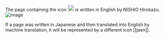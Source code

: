 
The page containing the icon <img src='https://scrapbox.io/api/pages/nishio/en/icon' alt='en.icon' height="19.5"/> is written in English by NISHIO Hirokazu.
![image](https://gyazo.com/ff52be2374ec1c9b3dc8860a3c7ff515/thumb/1000)

If a page was written in Japanese and then translated into English by machine translation, it will be represented by a different icon [[jaen]].
